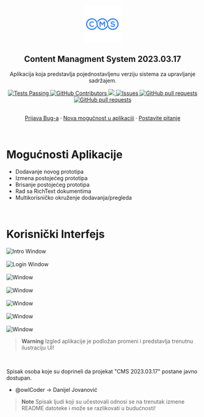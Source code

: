 <p align="center">
 <img width="100px" src="https://raw.githubusercontent.com/owlCoder/public_api_buckets/iuis/logo.png" align="center" alt="GitHub Readme Stats" />
 <h2 align="center">Content Managment System 2023.03.17</h2>
 <p align="center">Aplikacija koja predstavlja pojednostavljenu verziju sistema za upravljanje sadržajem.</p>
</p>
  <p align="center">
    <a href="https://github.com/owlCoder/cms/actions">
      <img alt="Tests Passing" src="https://travis-ci.org/dwyl/esta.svg" />
    </a>
    <a href="https://github.com/owlCoder/cache-cms/graphs/contributors">
      <img alt="GitHub Contributors" src="https://img.shields.io/github/contributors/owlCoder/cms" />
    </a>
    <a href="https://codecov.io/gh/owlCoder/cms">
      <img src="https://camo.githubusercontent.com/6ef37dcea5bd735bd79e9f3909739e07573aa9e5011e6217b0059f940959b752/68747470733a2f2f696d672e736869656c64732e696f2f62616467652f436f7665726167652d39362532352d627269676874677265656e2e737667" />
    </a>
    <a href="https://github.com/owlCoder/cms/issues">
      <img alt="Issues" src="https://img.shields.io/github/issues/owlCoder/cms?color=0088ff" />
    </a>
    <a href="https://github.com/owlCoder/cms/pulls">
      <img alt="GitHub pull requests" src="https://img.shields.io/github/issues-pr/owlCoder/cms?color=0088ff" />
    </a>
     <a href="https://github.com/owlCoder/cms/pulls">
      <img alt="GitHub pull requests" src="https://codeclimate.com/github/dwyl/esta/badges/gpa.svg" />
    </a>
    <br />
    <br />
  </p>

  <p align="center">
    <a href="https://github.com/owlCoder/cms/issues/new/choose">Prijava Bug-a</a>
    ·
    <a href="https://github.com/owlCoder/cms/issues/new/choose">Nova mogućnost u aplikaciji</a>
    ·
    <a href="https://github.com/owlCoder/cms/discussions">Postavite pitanje</a>
  </p>
  <br />
</p>

# Mogućnosti Aplikacije

-   Dodavanje novog prototipa
-   Izmena postojećeg prototipa
-   Brisanje postojećeg prototipa
-   Rad sa RichText dokumentima   
-   Multikorisničko okruženje dodavanja/pregleda
  

<p><br /></p>

# Korisnički Interfejs

![Intro Window](screenshots/1.PNG)
<br/><br/>
![Login Window](screenshots/2.PNG)
<br/><br/>
![Window](screenshots/3.PNG)
<br/><br/>
![ Window](screenshots/4.PNG)
<br/><br/>
![ Window](screenshots/5.PNG)
<br/><br/>
![ Window](screenshots/6.PNG)
<br/><br/>
![ Window](screenshots/7.PNG)

> **Warning**
> Izgled aplikacije je podložan promeni i predstavlja trenutnu ilustraciju UI!

<p><br /></p>


Spisak osoba koje su doprineli da projekat "CMS 2023.03.17" postane javno dostupan.

- @owlCoder    -> Danijel Jovanović

> **Note**
> Spisak ljudi koji su učestovali odnosi se na trenutak izmene README datoteke i može se razlikovati u budućnosti!

